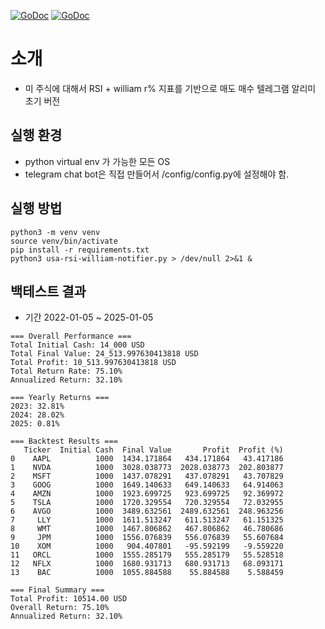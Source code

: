 [![GoDoc](https://img.shields.io/badge/python-v3.12.4-lightblue)](https://www.python.org/)
[![GoDoc](https://img.shields.io/badge/yfinance-v0.2.51-green)](https://pypi.org/project/yfinance/)



# 소개
* 미 주식에 대해서 RSI + william r% 지표를 기반으로 매도 매수 텔레그램 알리미 초기 버전

## 실행 환경
* python virtual env 가 가능한 모든 OS
* telegram chat bot은 직접 만들어서 /config/config.py에 설정해야 함.


## 실행 방법
```
python3 -m venv venv
source venv/bin/activate
pip install -r requirements.txt
python3 usa-rsi-william-notifier.py > /dev/null 2>&1 &
```


## 백테스트 결과
* 기간 2022-01-05 ~ 2025-01-05

```
=== Overall Performance ===
Total Initial Cash: 14_000 USD
Total Final Value: 24_513.997630413818 USD
Total Profit: 10_513.997630413818 USD
Total Return Rate: 75.10%
Annualized Return: 32.10%

=== Yearly Returns ===
2023: 32.81%
2024: 28.02%
2025: 0.81%

=== Backtest Results ===
   Ticker  Initial Cash  Final Value       Profit  Profit (%)
0    AAPL          1000  1434.171864   434.171864   43.417186
1    NVDA          1000  3028.038773  2028.038773  202.803877
2    MSFT          1000  1437.078291   437.078291   43.707829
3    GOOG          1000  1649.140633   649.140633   64.914063
4    AMZN          1000  1923.699725   923.699725   92.369972
5    TSLA          1000  1720.329554   720.329554   72.032955
6    AVGO          1000  3489.632561  2489.632561  248.963256
7     LLY          1000  1611.513247   611.513247   61.151325
8     WMT          1000  1467.806862   467.806862   46.780686
9     JPM          1000  1556.076839   556.076839   55.607684
10    XOM          1000   904.407801   -95.592199   -9.559220
11   ORCL          1000  1555.285179   555.285179   55.528518
12   NFLX          1000  1680.931713   680.931713   68.093171
13    BAC          1000  1055.884588    55.884588    5.588459

=== Final Summary ===
Total Profit: 10514.00 USD
Overall Return: 75.10%
Annualized Return: 32.10%

```
